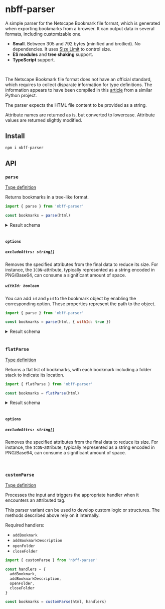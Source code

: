 # nbff-parser

A simple parser for the Netscape Bookmark file format, which is generated when exporting bookmarks from a browser. It can output data in several formats, including customizable one.

- **Small**. Between 305 and 792 bytes (minified and brotlied). No dependencies. It uses [Size Limit](https://github.com/ai/size-limit) to control size.
- **ES modules** and **tree shaking** support.
- **TypeScript** support.

<br/>

The Netscape Bookmark file format does not have an official standard, which requires to collect disparate information for type definitions. The information appears to have been compiled in this [article](https://github.com/FlyingWolFox/Netscape-Bookmarks-File-Parser/wiki/Netscape-Bookmarks-File-Format) from a similar Python project.

The parser expects the HTML file content to be provided as a string.

Attribute names are returned as is, but converted to lowercase. Attribute values are returned slightly modified.

## Install

```sh
npm i nbff-parser
```

## API

### `parse`

[Type definition](./types/parse.d.ts)

Returns bookmarks in a tree-like format.

```js
import { parse } from 'nbff-parser'

const bookmarks = parse(html)
```

<details>
<summary>Result schema</summary>

```json
[
  {
    "title": "Folder",
    "items": [
      {
        "title": "Bookmark"
      },
      {
        "title": "Nested Folder",
        "items": [
          {
            "title": "Another Bookmark"
          }
        ]
      }
    ]
  }
]
```

</details>
<br/>

#### `options`

##### `excludeAttrs: string[]`

Removes the specified attributes from the final data to reduce its size. For instance, the `ICON`-attribute, typically represented as a string encoded in PNG/Base64, can consume a significant amount of space.

##### `withId: boolean`

You can add `id` and `pid` to the bookmark object by enabling the corresponding option. These properties represent the path to the object.

```js
import { parse } from 'nbff-parser'

const bookmarks = parse(html, { withId: true })
```

<details>
<summary>Result schema</summary>

```json
[
  {
    "id": "0",
    "title": "Folder",
    "items": [
      {
        "id": "0.0",
        "pid": "0",
        "title": "Bookmark"
      },
      {
        "id": "0.1",
        "pid": "0",
        "title": "Nested Folder",
        "items": [
          {
            "id": "0.1.0",
            "pid": "0.1",
            "title": "Another Bookmark"
          }
        ]
      }
    ]
  }
]
```

</details>
<br/>

### `flatParse`

[Type definition](./types/flat-parse.d.ts)

Returns a flat list of bookmarks, with each bookmark including a folder stack to indicate its location.

```js
import { flatParse } from 'nbff-parser'

const bookmarks = flatParse(html)
```

<details>
<summary>Result schema</summary>

```json
[
  {
    "title": "Bookmark",
    "folder": [
      {
        "title": "Folder"
      }
    ]
  },
  {
    "title": "Another Bookmark",
    "folder": [
      {
        "title": "Folder"
      }
      {
        "title": "Nested Folder",
      },
    ]
  }
]
```

</details>
<br/>

#### `options`

##### `excludeAttrs: string[]`

Removes the specified attributes from the final data to reduce its size. For instance, the `ICON`-attribute, typically represented as a string encoded in PNG/Base64, can consume a significant amount of space.

<br/>

### `customParse`

[Type definition](./types/custom-parse.d.ts)

Processes the input and triggers the appropriate handler when it encounters an attributed tag.

This parser variant can be used to develop custom logic or structures. The methods described above rely on it internally.

Required handlers:

- `addBookmark`
- `addBookmarkDescription`
- `openFolder`
- `closeFolder`

```js
import { customParse } from 'nbff-parser'

const handlers = {
  addBookmark,
  addBookmarkDescription,
  openFolder,
  closeFolder
}

const bookmarks = customParse(html, handlers)
```
